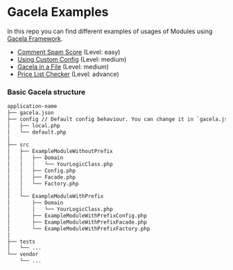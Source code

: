 # Gacela Examples

In this repo you can find different examples of usages of Modules using [Gacela Framework](http://gacela-project.com/).

- [Comment Spam Score](comment-spam-score) (Level: easy)
- [Using Custom Config](using-custom-config) (Level: medium)
- [Gacela in a File](gacela-in-a-file) (Level: medium)
- [Price List Checker](price-list-checker) (Level: advance)

### Basic Gacela structure

```bash
application-name
├── gacela.json
├── config // Default config behaviour. You can change it in `gacela.json`
│   ├── local.php
│   └── default.php
│
├── src
│   ├── ExampleModuleWithoutPrefix
│   │   ├── Domain
│   │   │   └── YourLogicClass.php
│   │   ├── Config.php
│   │   ├── Facade.php
│   │   └── Factory.php
│   │
│   └── ExampleModuleWithPrefix
│       ├── Domain
│       │   └── YourLogicClass.php
│       ├── ExampleModuleWithPrefixConfig.php
│       ├── ExampleModuleWithPrefixFacade.php
│       └── ExampleModuleWithPrefixFactory.php
│
├── tests
│   └── ...
└── vendor
    └── ...
```
